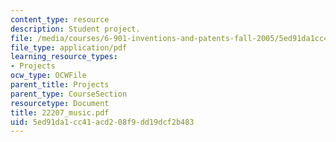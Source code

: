 ```yaml
---
content_type: resource
description: Student project.
file: /media/courses/6-901-inventions-and-patents-fall-2005/5ed91da1cc41acd208f9dd19dcf2b483_22207_music.pdf
file_type: application/pdf
learning_resource_types:
- Projects
ocw_type: OCWFile
parent_title: Projects
parent_type: CourseSection
resourcetype: Document
title: 22207_music.pdf
uid: 5ed91da1-cc41-acd2-08f9-dd19dcf2b483
---
```

